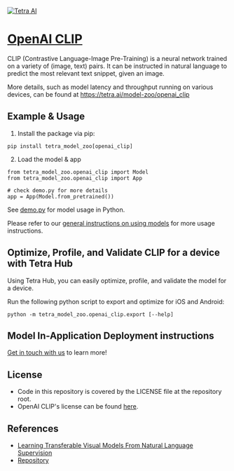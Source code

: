 [![Tetra AI](https://tetra.ai/img/logo.svg)](https://tetra.ai/)

# [OpenAI CLIP](https://tetra.ai/model-zoo/openai_clip)

CLIP (Contrastive Language-Image Pre-Training) is a neural network trained on a variety of (image, text) pairs. It can be instructed in natural language to predict the most relevant text snippet, given an image.

More details, such as model latency and throughput running on various devices, can be found at https://tetra.ai/model-zoo/openai_clip

## Example & Usage

1. Install the package via pip:
```
pip install tetra_model_zoo[openai_clip]
```

2. Load the model & app
```
from tetra_model_zoo.openai_clip import Model
from tetra_model_zoo.openai_clip import App

# check demo.py for more details
app = App(Model.from_pretrained())
```

See [demo.py](demo.py) for model usage in Python.

Please refer to our [general instructions on using models](../../#tetra-model-zoo) for more usage instructions.

## Optimize, Profile, and Validate CLIP for a device with Tetra Hub
Using Tetra Hub, you can easily optimize, profile, and validate the model for a device.

Run the following python script to export and optimize for iOS and Android:
```
python -m tetra_model_zoo.openai_clip.export [--help]
```

## Model In-Application Deployment instructions
<a href="mailto:support@tetra.ai?subject=Request Access for Tetra Hub&body=Interest in using OpenAI CLIP in model zoo for deploying on-device.">Get in touch with us</a> to learn more!

## License
- Code in this repository is covered by the LICENSE file at the repository root.
- OpenAI CLIP's license can be found [here](https://github.com/openai/CLIP/blob/main/LICENSE).

## References
* [Learning Transferable Visual Models From Natural Language Supervision](https://arxiv.org/abs/2103.00020)
* [Repository](https://github.com/openai/CLIP)
